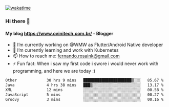 [![wakatime](https://wakatime.com/badge/user/d5892087-17e6-46ab-8384-91a71a9b88d8.svg)](https://wakatime.com/@d5892087-17e6-46ab-8384-91a71a9b88d8)
### Hi there 👋

#### My blog https://www.ovinitech.com.br/ - Blogger

- 🔭 I’m currently working on @WMW as Flutter/Android Native developer
- 🌱 I’m currently learning and work with Kubernetes
- 📫 How to reach me: fernando.rosaink@gmail.com 
- ⚡ Fun fact: When i saw my first code i swore i would never work with programming, and here we are today :)

<!--START_SECTION:waka-->

```txt
Other             30 hrs 9 mins   █████████████████████▒░░░   85.67 %
Java              4 hrs 38 mins   ███▒░░░░░░░░░░░░░░░░░░░░░   13.17 %
XML               12 mins         ░░░░░░░░░░░░░░░░░░░░░░░░░   00.58 %
JavaScript        5 mins          ░░░░░░░░░░░░░░░░░░░░░░░░░   00.27 %
Groovy            3 mins          ░░░░░░░░░░░░░░░░░░░░░░░░░   00.16 %
```

<!--END_SECTION:waka-->
